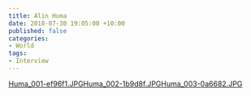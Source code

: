```yaml
---
title: Alin Huma
date: 2018-07-30 19:05:00 +10:00
published: false
categories:
- World
tags:
- Interview
---
```


[Huma_001-ef96f1.JPG](/uploads/Huma_001-ef96f1.JPG)[Huma_002-1b9d8f.JPG](/uploads/Huma_002-1b9d8f.JPG)[Huma_003-0a6682.JPG](/uploads/Huma_003-0a6682.JPG)